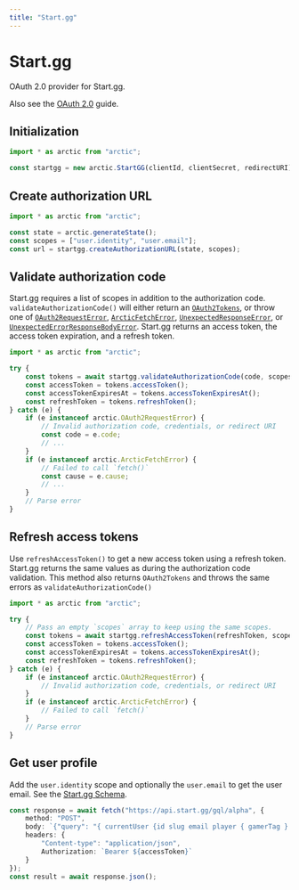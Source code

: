 ```yaml
---
title: "Start.gg"
---
```


# Start.gg

OAuth 2.0 provider for Start.gg.

Also see the [OAuth 2.0](/guides/oauth2) guide.

## Initialization

```ts
import * as arctic from "arctic";

const startgg = new arctic.StartGG(clientId, clientSecret, redirectURI);
```

## Create authorization URL

```ts
import * as arctic from "arctic";

const state = arctic.generateState();
const scopes = ["user.identity", "user.email"];
const url = startgg.createAuthorizationURL(state, scopes);
```

## Validate authorization code

Start.gg requires a list of scopes in addition to the authorization code. `validateAuthorizationCode()` will either return an [`OAuth2Tokens`](/reference/main/OAuth2Tokens), or throw one of [`OAuth2RequestError`](/reference/main/OAuth2RequestError), [`ArcticFetchError`](/reference/main/ArcticFetchError), [`UnexpectedResponseError`](/reference/main/UnexpectedResponseError), or [`UnexpectedErrorResponseBodyError`](/reference/main/UnexpectedErrorResponseBodyError). Start.gg returns an access token, the access token expiration, and a refresh token.

```ts
import * as arctic from "arctic";

try {
	const tokens = await startgg.validateAuthorizationCode(code, scopes);
	const accessToken = tokens.accessToken();
	const accessTokenExpiresAt = tokens.accessTokenExpiresAt();
	const refreshToken = tokens.refreshToken();
} catch (e) {
	if (e instanceof arctic.OAuth2RequestError) {
		// Invalid authorization code, credentials, or redirect URI
		const code = e.code;
		// ...
	}
	if (e instanceof arctic.ArcticFetchError) {
		// Failed to call `fetch()`
		const cause = e.cause;
		// ...
	}
	// Parse error
}
```

## Refresh access tokens

Use `refreshAccessToken()` to get a new access token using a refresh token. Start.gg returns the same values as during the authorization code validation. This method also returns `OAuth2Tokens` and throws the same errors as `validateAuthorizationCode()`

```ts
import * as arctic from "arctic";

try {
	// Pass an empty `scopes` array to keep using the same scopes.
	const tokens = await startgg.refreshAccessToken(refreshToken, scopes);
	const accessToken = tokens.accessToken();
	const accessTokenExpiresAt = tokens.accessTokenExpiresAt();
	const refreshToken = tokens.refreshToken();
} catch (e) {
	if (e instanceof arctic.OAuth2RequestError) {
		// Invalid authorization code, credentials, or redirect URI
	}
	if (e instanceof arctic.ArcticFetchError) {
		// Failed to call `fetch()`
	}
	// Parse error
}
```

## Get user profile

Add the `user.identity` scope and optionally the `user.email` to get the user email. See the [Start.gg Schema](https://developer.start.gg/reference/user.doc).

```ts
const response = await fetch("https://api.start.gg/gql/alpha", {
	method: "POST",
	body: `{"query": "{ currentUser {id slug email player { gamerTag } } }" }`,
	headers: {
		"Content-type": "application/json",
		Authorization: `Bearer ${accessToken}`
	}
});
const result = await response.json();
```
